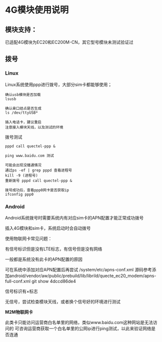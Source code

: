 # 4G模块使用说明

## 模块支持：

已适配4G模块为EC20和EC200M-CN，其它型号模块未测试验证过



## 拨号

### Linux

Linux系统使用ppp进行拨号，大部分sim卡都能够使用；

```
确认usb模块是否加载
lsusb

确认串口结点是否生成
ls /dev/ttyUSB*

插入电话卡，建议重启
注意接入模块天线，以及测试的环境
```

拨号测试

```
pppd call quectel-ppp &

ping www.baidu.com 测试

可能会出现没播通情况
通过ps -ef | grep pppd 查看进程号
kill -9 (进程号)
重新拨号 pppd call quectel-ppp &

拨号成功后，查看ppp0网卡是否获取ip
ifconfig ppp0
```



### Android

Android系统拨号时需要系统内有对应sim卡的APN配置才能正常成功拨号

插入4G模块和sim卡，系统启动时会自动拨号





使用物联网卡常见问题：

有信号标识但是没有LTE标志，有信号但是没有网络

一般都是系统没有此卡的APN配置的原因

可在系统中添加对应APN配置后再尝试
/system/etc/apns-conf.xml
源码参考添加android/vendor/aw/public/prebuild/lib/librild/quecte_ec20_modem/apns-full-conf.xml
git show 4dccd86de4

信号标识有×标志

无信号，尝试检查模块天线，或者换个信号好的环境进行测试



**M2M物联网卡**

此类卡只能访问运营商白名单里的网络，类似www.baidu.com这种网站是无法访问的
可咨询运营商获取一个白名单里的公网ip进行ping测试，以此来验证网络是否连通











